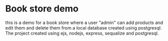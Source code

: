# Book store demo
this is a demo for a book store where a user "admin" can add products and edit them and delete them
from a local database created using postgresql.
The project created using ejs, nodejs, express, sequalize and postgresql.  
